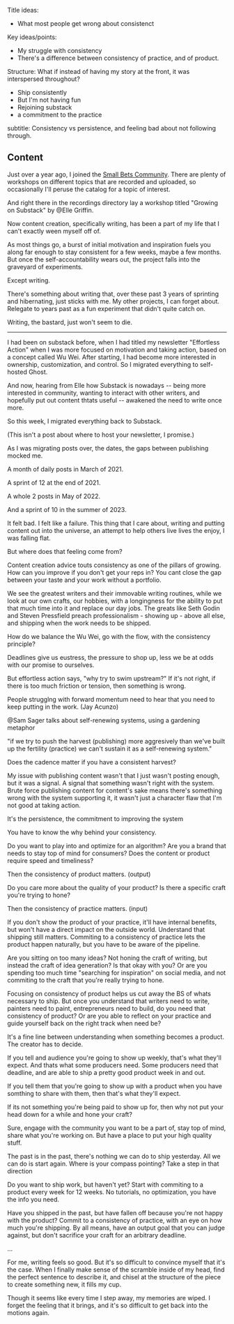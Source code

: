 Title ideas:
- What most people get wrong about consistenct

Key ideas/points:
- My struggle with consistency
- There's a difference between consistency of practice, and of product.

Structure:
What if instead of having my story at the front, it was interspersed throughout?

- Ship consistently
- But I'm not having fun
- Rejoining substack
- a commitment to the practice

subtitle:
Consistency vs persistence, and feeling bad about not following through.

Content
---

Just over a year ago, I joined the [Small Bets Community](https://smallbets.com). There are plenty of workshops on different topics that are recorded and uploaded, so occasionally I'll peruse the catalog for a topic of interest.

And right there in the recordings directory lay a workshop titled "Growing on Substack" by @Elle Griffin. 

Now content creation, specifically writing, has been a part of my life that I can't exactly ween myself off of. 

As most things go, a burst of initial motivation and inspiration fuels you along far enough to stay consistent for a few weeks, maybe a few months. But once the self-accountability wears out, the project falls into the graveyard of experiments.

Except writing.

There's something about writing that, over these past 3 years of sprinting and hibernating, just sticks with me. My other projects, I can forget about. Relegate to years past as a fun experiment that didn't quite catch on.

Writing, the bastard, just won't seem to die.

---

I had been on substack before, when I had titled my newsletter "Effortless Action" when I was more focused on motivation and taking action, based on a concept called Wu Wei. After starting, I had become more interested in ownership, customization, and control. So I migrated everything to self-hosted Ghost.

And now, hearing from Elle how Substack is nowadays -- being more interested in community, wanting to interact with other writers, and hopefully put out content thtats useful -- awakened the need to write once more. 

So this week, I migrated everything back to Substack.

(This isn't a post about where to host your newsletter, I promise.) 

As I was migrating posts over, the dates, the gaps between publishing mocked me.

A month of daily posts in March of 2021.

A sprint of 12 at the end of 2021.

A whole 2 posts in May of 2022.

And a sprint of 10 in the summer of 2023.

It felt bad. I felt like a failure. This thing that I care about, writing and putting content out into the universe, an attempt to help others live lives the enjoy, I was falling flat.

But where does that feeling come from?

Content creation advice touts consistency as one of the pillars of growing. How can you improve if you don't get your reps in? You cant close the gap between your taste and your work without a portfolio.

We see the greatest writers and their immovable writing routines, while we look at our own crafts, our hobbies, with a longingness for the ability to put that much time into it and replace our day jobs. The greats like Seth Godin and Steven Pressfield preach professionalism - showing up - above all else, and shipping when the work needs to be shipped.



How do we balance the Wu Wei, go with the flow, with the consistency principle?

Deadlines give us eustress, the pressure to shop up, less we be at odds with our promise to ourselves. 

But effortless action says, "why try to swim upstream?" If it's not right, if there is too much friction or tension, then something is wrong.

People strugglng with forward momentum need to hear that you need to keep putting in the work. (Jay Acunzo)

@Sam Sager talks about self-renewing systems, using a gardening metaphor

"if we try to push the harvest (publishing) more aggresively than we've built up the fertility (practice) we can't sustain it as a self-renewing system."

Does the cadence matter if you have a consistent harvest?

My issue with publishing content wasn't that I just wasn't posting enough, but it was a signal. A signal that something wasn't right with the system. Brute force publishing content for content's sake means there's something wrong with the system supporting it, it wasn't just a character flaw that I'm not good at taking action.

It's the persistence, the commitment to improving the system 

You have to know the why behind your consistency.

Do you want to play into and optimize for an algorithm? Are you a brand that needs to stay top of mind for consumers? Does the content or product require speed and timeliness?

Then the consistency of product matters. (output)

Do you care more about the quality of your product? Is there a specific craft you're trying to hone?

Then the consistency of practice matters. (input)

If you don't show the product of your practice, it'll have internal benefits, but won't have a direct impact on the outside world. Understand that shipping still matters. Commiting to a consistency of practice lets the product happen naturally, but you have to be aware of the pipeline.

Are you sitting on too many ideas? Not honing the craft of writing, but instead the craft of idea generation? Is that okay with you? Or are you spending too much time "searching for inspiration" on social media, and not commiting to the craft that you're really trying to hone.

Focusing on consistency of product helps us cut away the BS of whats necessary to ship. But once you understand that writers need to write, painters need to paint, entrepreneurs need to build, do you need that consistency of product? Or are you able to reflect on your practice and guide yourself back on the right track when need be?




It's a fine line between understanding when something becomes a product. The creator has to decide.

If you tell and audience you're going to show up weekly, that's what they'll expect. And thats what some producers need. Some producers need that deadline, and are able to ship a pretty good product week in and out. 

If you tell them that you're going to show up with a product when you have somthing to share with them, then that's what they'll expect.


If its not something you're being paid to show up for, then why not put your head down for a while and hone your craft? 

Sure, engage with the community you want to be a part of, stay top of mind, share what you're working on. But have a place to put your high quality stuff.



The past is in the past, there's nothing we can do to ship yesterday. All we can do is start again. Where is your compass pointing? Take a step in that direction

Do you want to ship work, but haven't yet? Start with commiting to a product every week for 12 weeks. No tutorials, no optimization, you have the info you need.

Have you shipped in the past, but have fallen off because you're not happy with the product? Commit to a consistency of practice, with an eye on how much you're shipping. By all means, have an output goal that you can judge against, but don't sacrifice your craft for an arbitrary deadline.


...



For me, writing feels so good. But it's so difficult to convince myself that it's the case. When I finally make sense of the scramble inside of my head, find the perfect sentence to describe it, and chisel at the structure of the piece to create something new, it fills my cup.

Though it seems like every time I step away, my memories are wiped. I forget the feeling that it brings, and it's so difficult to get back into the motions again.
